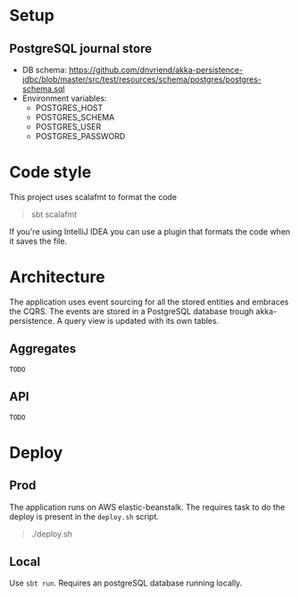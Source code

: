 # Setup 

## PostgreSQL journal store

- DB schema: https://github.com/dnvriend/akka-persistence-jdbc/blob/master/src/test/resources/schema/postgres/postgres-schema.sql
- Environment variables:
  * POSTGRES_HOST
  * POSTGRES_SCHEMA
  * POSTGRES_USER
  * POSTGRES_PASSWORD

# Code style

This project uses scalafmt to format the code

> sbt scalafmt

If you're using IntelliJ IDEA you can use a plugin that formats the
code when it saves the file.


# Architecture

The application uses event sourcing for all the stored entities and embraces the CQRS. The
events are stored in a PostgreSQL database trough akka-persistence. A query view is
updated with its own tables.

## Aggregates 
`TODO`

## API
`TODO`

# Deploy

## Prod
The application runs on AWS elastic-beanstalk. The requires task to do the deploy is
present in the `deploy.sh` script.

> ./deploy.sh

## Local
Use `sbt run`. Requires an postgreSQL database running locally.
